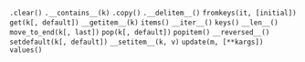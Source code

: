 

`.clear()`
`.__contains__(k)`
`.copy()`
`.__delitem__()`
`fromkeys(it, [initial])`
`get(k[, default])`
`__getitem__(k)`
`items()`
`__iter__()`
`keys()`
`__len__()`
`move_to_end(k[, last])`
`pop(k[, default])`
`popitem()`
`__reversed__()`
`setdefault(k[, default])`
`__setitem__(k, v)`
`update(m, [**kargs])`
`values()`
